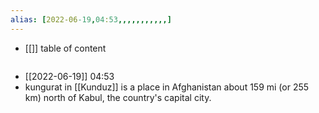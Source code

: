 ```yaml
---
alias: [2022-06-19,04:53,,,,,,,,,,,]
---
```

- [[]]
table of content
```toc
```

- [[2022-06-19]] 04:53
- kungurat in [[Kunduz]] is a place in Afghanistan about 159 mi (or 255 km) north of Kabul, the country's capital city.